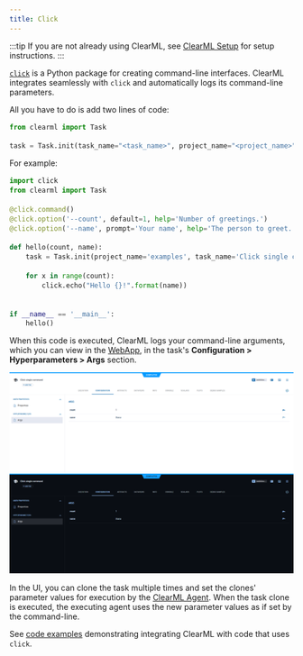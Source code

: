 ```yaml
---
title: Click
---
```


:::tip
If you are not already using ClearML, see [ClearML Setup](../clearml_sdk/clearml_sdk_setup.md) for setup 
instructions.
:::

[`click`](https://click.palletsprojects.com) is a Python package for creating command-line interfaces. ClearML integrates 
seamlessly with `click` and automatically logs its command-line parameters. 

All you have to do is add two lines of code:

```python
from clearml import Task

task = Task.init(task_name="<task_name>", project_name="<project_name>")
```

For example: 

```python
import click
from clearml import Task

@click.command()
@click.option('--count', default=1, help='Number of greetings.')
@click.option('--name', prompt='Your name', help='The person to greet.')

def hello(count, name):
    task = Task.init(project_name='examples', task_name='Click single command')

    for x in range(count):
        click.echo("Hello {}!".format(name))


if __name__ == '__main__':
    hello()
```

When this code is executed, ClearML logs your command-line arguments, which you can view in the 
[WebApp](../webapp/webapp_overview.md), in the task's **Configuration > Hyperparameters > Args** section. 

![click configuration](../img/integrations_click_configs.png#light-mode-only)
![click configuration](../img/integrations_click_configs_dark.png#dark-mode-only)

In the UI, you can clone the task multiple times and set the clones' parameter values for execution by the [ClearML Agent](../clearml_agent.md).
When the task clone is executed, the executing agent uses the new parameter values as if set by the command-line.

See [code examples](https://github.com/clearml/clearml/blob/master/examples/frameworks/click) demonstrating integrating
ClearML with code that uses `click`.